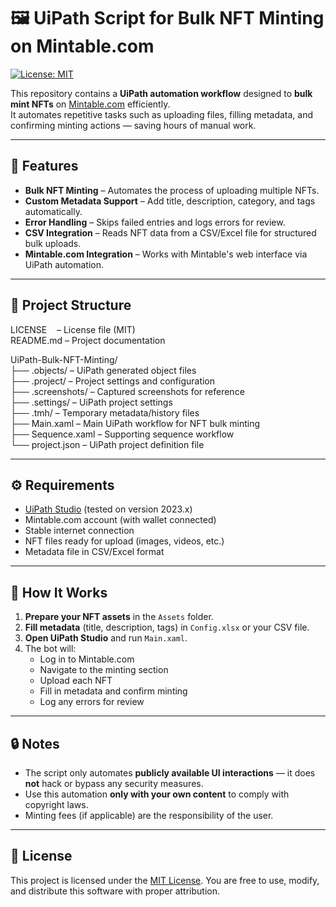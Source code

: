 # 🖼️ UiPath Script for Bulk NFT Minting on Mintable.com
[![License: MIT](https://img.shields.io/badge/License-MIT-yellow.svg)](LICENSE)


This repository contains a **UiPath automation workflow** designed to **bulk mint NFTs** on [Mintable.com](https://mintable.com) efficiently.  
It automates repetitive tasks such as uploading files, filling metadata, and confirming minting actions — saving hours of manual work.

---

## 🚀 Features

- **Bulk NFT Minting** – Automates the process of uploading multiple NFTs.
- **Custom Metadata Support** – Add title, description, category, and tags automatically.
- **Error Handling** – Skips failed entries and logs errors for review.
- **CSV Integration** – Reads NFT data from a CSV/Excel file for structured bulk uploads.
- **Mintable.com Integration** – Works with Mintable's web interface via UiPath automation.

---

## 📂 Project Structure

LICENSE  &nbsp;&nbsp;                    – License file (MIT)  
README.md                    – Project documentation  

UiPath-Bulk-NFT-Minting/  
├── .objects/                – UiPath generated object files  
├── .project/                – Project settings and configuration  
├── .screenshots/            – Captured screenshots for reference  
├── .settings/               – UiPath project settings  
├── .tmh/                    – Temporary metadata/history files  
├── Main.xaml                – Main UiPath workflow for NFT bulk minting  
├── Sequence.xaml            – Supporting sequence workflow  
└── project.json             – UiPath project definition file  

---

## ⚙️ Requirements

- [UiPath Studio](https://www.uipath.com/product/studio) (tested on version 2023.x)
- Mintable.com account (with wallet connected)
- Stable internet connection
- NFT files ready for upload (images, videos, etc.)
- Metadata file in CSV/Excel format

---

## 📌 How It Works

1. **Prepare your NFT assets** in the `Assets` folder.  
2. **Fill metadata** (title, description, tags) in `Config.xlsx` or your CSV file.  
3. **Open UiPath Studio** and run `Main.xaml`.  
4. The bot will:
   - Log in to Mintable.com
   - Navigate to the minting section
   - Upload each NFT
   - Fill in metadata and confirm minting
   - Log any errors for review

---

## 🔒 Notes

- The script only automates **publicly available UI interactions** — it does **not** hack or bypass any security measures.
- Use this automation **only with your own content** to comply with copyright laws.
- Minting fees (if applicable) are the responsibility of the user.

---

## 📄 License

This project is licensed under the [MIT License](LICENSE).
You are free to use, modify, and distribute this software with proper attribution.
